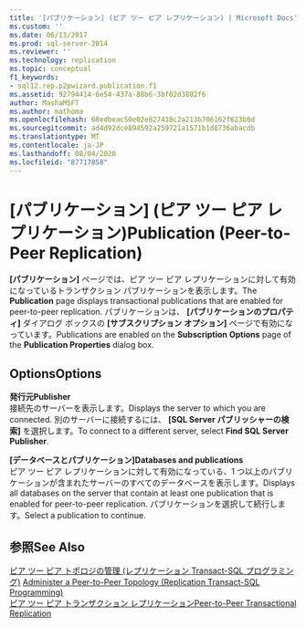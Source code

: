 ```yaml
---
title: '[パブリケーション] (ピア ツー ピア レプリケーション) | Microsoft Docs'
ms.custom: ''
ms.date: 06/13/2017
ms.prod: sql-server-2014
ms.reviewer: ''
ms.technology: replication
ms.topic: conceptual
f1_keywords:
- sql12.rep.p2pwizard.publication.f1
ms.assetid: 92794414-6e54-437a-88b6-3bf02d3802f6
author: MashaMSFT
ms.author: mathoma
ms.openlocfilehash: 68edbeac50e02e827418c2a213b706162f623b0d
ms.sourcegitcommit: ad4d92dce894592a259721a1571b1d8736abacdb
ms.translationtype: MT
ms.contentlocale: ja-JP
ms.lasthandoff: 08/04/2020
ms.locfileid: "87717858"
---
```

# <a name="publication-peer-to-peer-replication"></a><span data-ttu-id="2ac99-102">[パブリケーション] (ピア ツー ピア レプリケーション)</span><span class="sxs-lookup"><span data-stu-id="2ac99-102">Publication (Peer-to-Peer Replication)</span></span>
  <span data-ttu-id="2ac99-103">**[パブリケーション]** ページでは、ピア ツー ピア レプリケーションに対して有効になっているトランザクション パブリケーションを表示します。</span><span class="sxs-lookup"><span data-stu-id="2ac99-103">The **Publication** page displays transactional publications that are enabled for peer-to-peer replication.</span></span> <span data-ttu-id="2ac99-104">パブリケーションは、 **[パブリケーションのプロパティ]** ダイアログ ボックスの **[サブスクリプション オプション]** ページで有効になっています。</span><span class="sxs-lookup"><span data-stu-id="2ac99-104">Publications are enabled on the **Subscription Options** page of the **Publication Properties** dialog box.</span></span>  
  
## <a name="options"></a><span data-ttu-id="2ac99-105">Options</span><span class="sxs-lookup"><span data-stu-id="2ac99-105">Options</span></span>  
 <span data-ttu-id="2ac99-106">**発行元**</span><span class="sxs-lookup"><span data-stu-id="2ac99-106">**Publisher**</span></span>  
 <span data-ttu-id="2ac99-107">接続先のサーバーを表示します。</span><span class="sxs-lookup"><span data-stu-id="2ac99-107">Displays the server to which you are connected.</span></span> <span data-ttu-id="2ac99-108">別のサーバーに接続するには、 **[SQL Server パブリッシャーの検索]** を選択します。</span><span class="sxs-lookup"><span data-stu-id="2ac99-108">To connect to a different server, select **Find SQL Server Publisher**.</span></span>  
  
 <span data-ttu-id="2ac99-109">**[データベースとパブリケーション]**</span><span class="sxs-lookup"><span data-stu-id="2ac99-109">**Databases and publications**</span></span>  
 <span data-ttu-id="2ac99-110">ピア ツー ピア レプリケーションに対して有効になっている、1 つ以上のパブリケーションが含まれたサーバーのすべてのデータベースを表示します。</span><span class="sxs-lookup"><span data-stu-id="2ac99-110">Displays all databases on the server that contain at least one publication that is enabled for peer-to-peer replication.</span></span> <span data-ttu-id="2ac99-111">パブリケーションを選択して続行します。</span><span class="sxs-lookup"><span data-stu-id="2ac99-111">Select a publication to continue.</span></span>  
  
## <a name="see-also"></a><span data-ttu-id="2ac99-112">参照</span><span class="sxs-lookup"><span data-stu-id="2ac99-112">See Also</span></span>  
 <span data-ttu-id="2ac99-113">[ピア ツー ピア トポロジの管理 &#40;レプリケーション Transact-SQL プログラミング&#41;](administration/administer-a-peer-to-peer-topology-replication-transact-sql-programming.md) </span><span class="sxs-lookup"><span data-stu-id="2ac99-113">[Administer a Peer-to-Peer Topology &#40;Replication Transact-SQL Programming&#41;](administration/administer-a-peer-to-peer-topology-replication-transact-sql-programming.md) </span></span>  
 [<span data-ttu-id="2ac99-114">ピア ツー ピア トランザクション レプリケーション</span><span class="sxs-lookup"><span data-stu-id="2ac99-114">Peer-to-Peer Transactional Replication</span></span>](transactional/peer-to-peer-transactional-replication.md)  
  
  
